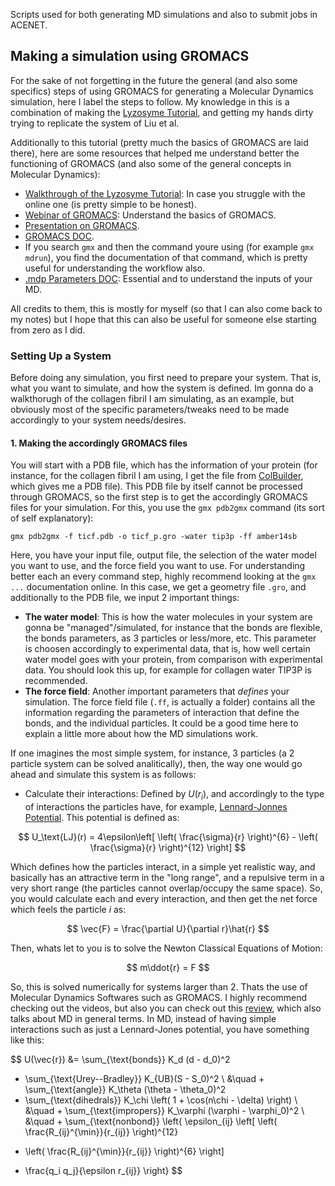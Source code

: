 Scripts used for both generating MD simulations and also to submit jobs in ACENET. 

## Making a simulation using GROMACS
For the sake of not forgetting in the future the general (and also some specifics) steps of using GROMACS for generating a Molecular Dynamics simulation, here I label the steps to follow. My knowledge in this is a combination of making the [Lyzosyme Tutorial](http://www.mdtutorials.com/gmx/lysozyme/index.html), and getting my hands dirty trying to replicate the system of Liu et al.

Additionally to this tutorial (pretty much the basics of GROMACS are laid there), here are some resources that helped me understand better the functioning of GROMACS (and also some of the general concepts in Molecular Dynamics):
 - [Walkthrough of the Lyzosyme Tutorial](https://www.youtube.com/watch?v=rYZ1p5lXNyc&pp=ygUHZ3JvbWFjcw%3D%3D): In case you struggle with the online one (is pretty simple to be honest).
 - [Webinar of GROMACS](https://www.youtube.com/watch?v=MWafKFVgFTU&t=2073s&pp=ygUHZ3JvbWFjcw%3D%3D): Understand the basics of GROMACS.
 - [Presentation on GROMACS](https://www.youtube.com/watch?v=KEfMuHMTBQU&t=1617s&pp=ygUHZ3JvbWFjcw%3D%3D).
 - [GROMACS DOC](https://manual.gromacs.org/current/user-guide/getting-started.html).
 - If you search `gmx` and then the command youre using (for example `gmx mdrun`), you find the documentation of that command, which is pretty useful for understanding the workflow also.
 - [.mdp Parameters DOC](https://manual.gromacs.org/current/user-guide/mdp-options.html): Essential and to understand the inputs of your MD.

All credits to them, this is mostly for myself (so that I can also come back to my notes) but I hope that this can also be useful for someone else starting from zero as I did.

### Setting Up a System

Before doing any simulation, you first need to prepare your system. That is, what you want to simulate, and how the system is defined. Im gonna do a walkthorugh of the collagen fibril I am simulating, as an example, but obviously most of the specific parameters/tweaks need to be made accordingly to your system needs/desires.

#### 1. Making the accordingly GROMACS files

You will start with a PDB file, which has the information of your protein (for instance, for the collagen fibril I am using, I get the file from [ColBuilder](https://colbuilder.h-its.org/), which gives me a PDB file). This PDB file by itself cannot be processed through GROMACS, so the first step is to get the accordingly GROMACS files for your simulation. For this, you use the `gmx pdb2gmx` command (its sort of self explanatory):

```
gmx pdb2gmx -f ticf.pdb -o ticf_p.gro -water tip3p -ff amber14sb
```

Here, you have your input file, output file, the selection of the water model you want to use, and the force field you want to use. For understanding better each an every command step, highly recommend looking at the `gmx ...` documentation online. In this case, we get a geometry file `.gro`, and additionally to the PDB file, we input 2 important things:
 - **The water model**: This is how the water molecules in your system are gonna be "managed"/simulated, for instance that the bonds are flexible, the bonds parameters, as 3 particles or less/more, etc. This parameter is choosen accordingly to experimental data, that is, how well certain water model goes with your protein, from comparison with experimental data. You should look this up, for example for collagen water TIP3P is recommended.
 - **The force field**: Another important parameters that *defines* your simulation. The force field file (`.ff`, is actually a folder) contains all the information regarding the parameters of interaction that define the bonds, and the individual particles. It could be a good time here to explain a little more about how the MD simulations work.

If one imagines the most simple system, for instance, 3 particles (a 2 particle system can be solved analitically), then, the way one would go ahead and simulate this system is as follows:
 - Calculate their interactions: Defined by $U(r_i)$, and accordingly to the type of interactions the particles have, for example, [Lennard-Jonnes Potential](https://en.wikipedia.org/wiki/Lennard-Jones_potential). This potential is defined as:

 $$
 U_\text{LJ}(r) = 4\epsilon\left[ \left( \frac{\sigma}{r} \right)^{6} - \left( \frac{\sigma}{r} \right)^{12} \right]
 $$

 Which defines how the particles interact, in a simple yet realistic way, and basically has an attractive term in the "long range", and a repulsive term in a very short range (the particles cannot overlap/occupy the same space). So, you would calculate each and every interaction, and then get the net force which feels the particle $i$ as:

 $$
 \vec{F} = \frac{\partial U}{\partial r}\hat{r}
 $$

 Then, whats let to you is to solve the Newton Classical Equations of Motion:

 $$
 m\ddot{r} = F
 $$

 So, this is solved numerically for systems larger than 2. Thats the use of Molecular Dynamics Softwares such as GROMACS. I highly recommend checking out the videos, but also you can check out this [review](https://pubs.acs.org/doi/10.1021/cr040426m), which also talks about MD in general terms. In MD, instead of having simple interactions such as just a Lennard-Jones potential, you have something like this:

 $$
 U(\vec{r}) &= 
\sum_{\text{bonds}} K_d (d - d_0)^2 
+ \sum_{\text{Urey--Bradley}} K_{UB}(S - S_0)^2 \\
&\quad + \sum_{\text{angle}} K_\theta (\theta - \theta_0)^2 
+ \sum_{\text{dihedrals}} K_\chi \left( 1 + \cos(n\chi - \delta) \right) \\
&\quad + \sum_{\text{impropers}} K_\varphi (\varphi - \varphi_0)^2 \\
&\quad + \sum_{\text{nonbond}} \left\{ 
\epsilon_{ij} \left[ \left( \frac{R_{ij}^{\min}}{r_{ij}} \right)^{12} 
- \left( \frac{R_{ij}^{\min}}{r_{ij}} \right)^{6} \right] 
+ \frac{q_i q_j}{\epsilon r_{ij}} \right\}
 $$
 

